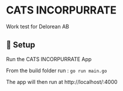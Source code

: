 # CATS INCORPURRATE

Work test for Delorean AB

## 🚀 Setup

Run the CATS INCORPURRATE App<br>

From the build folder run : `go run main.go`<br>

The app will then run at http://localhost/:4000
